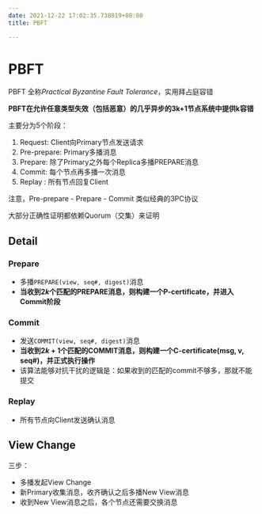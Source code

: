 ```yaml
---
date: 2021-12-22 17:02:35.738019+08:00
title: PBFT

---
```

# PBFT

PBFT 全称*Practical Byzantine Fault Tolerance*，实用拜占庭容错

**PBFT在允许任意类型失效（包括恶意）的几乎异步的3k+1节点系统中提供k容错**

主要分为5个阶段：
1. Request: Client向Primary节点发送请求
2. Pre-prepare: Primary多播消息
3. Prepare: 除了Primary之外每个Replica多播PREPARE消息
4. Commit: 每个节点再多播一次消息
5. Replay : 所有节点回复Client

注意，Pre-prepare - Prepare - Commit 类似经典的3PC协议

大部分正确性证明都依赖Quorum（交集）来证明

## Detail

### Prepare
- 多播`PREPARE(view, seq#, digest)`消息
- **当收到$2k$个匹配的PREPARE消息，则构建一个P-certificate，并进入Commit阶段**

### Commit
- 发送`COMMIT(view, seq#, digest)`消息
- **当收到$2k+1$个匹配的COMMIT消息，则构建一个C-certificate(msg, v, seq#)，并正式执行操作**
- 该算法能够对抗干扰的逻辑是：如果收到的匹配的commit不够多，那就不能提交

### Replay
- 所有节点向Client发送确认消息


## View Change
三步：
- 多播发起View Change
- 新Primary收集消息，收齐确认之后多播New View消息
- 收到New View消息之后，各个节点还需要交换消息
